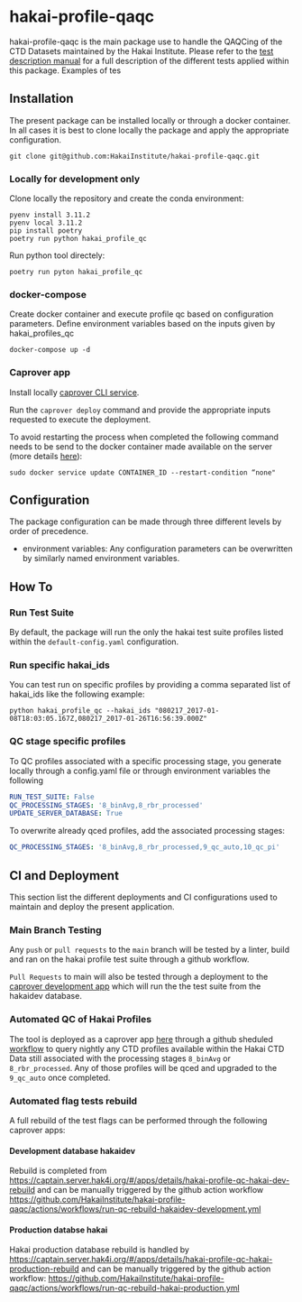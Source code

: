 # hakai-profile-qaqc

hakai-profile-qaqc is the main package use to handle the QAQCing of the CTD Datasets maintained by the Hakai Institute. Please refer to the [test description manual](tests_description.md) for a full description of the different tests applied within this package. Examples of tes

## Installation
The present package can be installed locally or through a docker container.
In all cases it is best to clone locally the package and apply the appropriate configuration.

```terminal 
git clone git@github.com:HakaiInstitute/hakai-profile-qaqc.git
```
### Locally for development only
Clone locally the repository and create the conda environment:

```terminal
pyenv install 3.11.2
pyenv local 3.11.2
pip install poetry
poetry run python hakai_profile_qc
```
Run python tool directely:

```terminal
poetry run pyton hakai_profile_qc
```



### docker-compose
Create docker container and execute profile qc based on configuration parameters.
Define environment variables based on the inputs given by hakai_profiles_qc

```terminal
docker-compose up -d
```
### Caprover app
Install locally [caprover CLI service](https://caprover.com/docs/cli-commands.html).

Run the `caprover deploy` command and provide the appropriate inputs requested to execute the deployment.

To avoid restarting the process when completed the following command needs to be send to the docker container made available on the server (more details [here](https://blog.alexellis.io/containers-on-swarm/)):

```shell
sudo docker service update CONTAINER_ID --restart-condition “none"
```

## Configuration
The package configuration can be made through three different levels by order of precedence.

- environment variables: Any configuration parameters can be overwritten by similarly named environment variables.


## How To
### Run Test Suite
By default, the package will run the only the hakai test suite profiles listed within the `default-config.yaml` configuration.

### Run specific hakai_ids
You can test run on specific profiles by providing a comma separated list of hakai_ids like the following example:
```
python hakai_profile_qc --hakai_ids "080217_2017-01-08T18:03:05.167Z,080217_2017-01-26T16:56:39.000Z"
```

### QC stage specific profiles
To QC profiles associated with a specific processing stage, you generate locally through a config.yaml file or through environment variables the following 
``` yaml
RUN_TEST_SUITE: False
QC_PROCESSING_STAGES: '8_binAvg,8_rbr_processed'
UPDATE_SERVER_DATABASE: True
```
To overwrite already qced profiles, add the associated processing stages:
```yaml
QC_PROCESSING_STAGES: '8_binAvg,8_rbr_processed,9_qc_auto,10_qc_pi'
```

## CI and Deployment
This section list the different deployments and CI configurations used to maintain and deploy the present application.
### Main Branch Testing 
Any `push` or `pull requests` to the `main` branch will be tested by a linter, build and ran on the hakai profile test suite through a github workflow.

`Pull Requests` to main will also be tested through a deployment to the [caprover development app](https://captain.server.hak4i.org/#/apps/details/hakai-profile-qc-test-suite-development) which will run the the test suite from the hakaidev database.

### Automated QC of Hakai Profiles
The tool is deployed as a caprover app [here](https://captain.server.hak4i.org/#/apps/details/hakai-profile-qc-production) through a github sheduled [workflow](.github/workflows/cron-job-qc-unqced-profiles-hecate.yml) to query nightly any CTD profiles available within the Hakai CTD Data still associated with the processing stages `8_binAvg` or `8_rbr_processed`. Any of those profiles will be qced and upgraded to the `9_qc_auto` once completed.

### Automated flag tests rebuild
A full rebuild of the test flags can be performed through the following caprover apps:

#### Development database hakaidev
Rebuild is completed from https://captain.server.hak4i.org/#/apps/details/hakai-profile-qc-hakai-dev-rebuild 
and can be manually triggered by the github action workflow https://github.com/HakaiInstitute/hakai-profile-qaqc/actions/workflows/run-qc-rebuild-hakaidev-development.yml

#### Production databse hakai
Hakai production database rebuild is handled by https://captain.server.hak4i.org/#/apps/details/hakai-profile-qc-hakai-production-rebuild and can be manually triggered by the github action workflow: https://github.com/HakaiInstitute/hakai-profile-qaqc/actions/workflows/run-qc-rebuild-hakai-production.yml